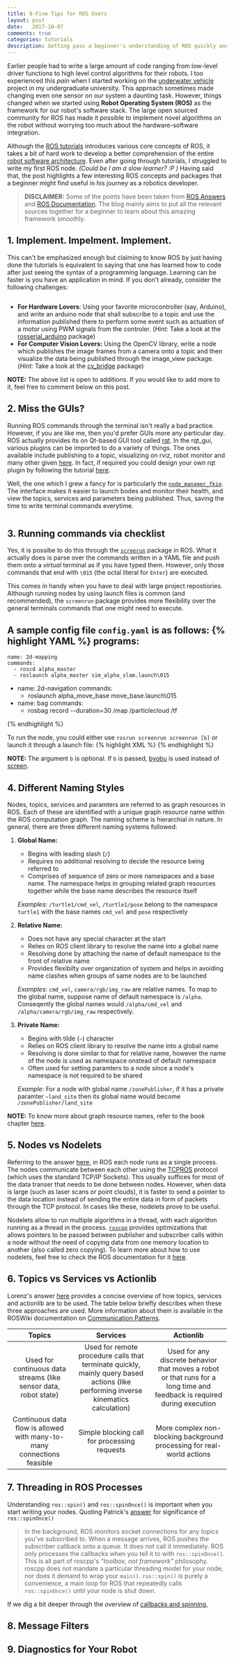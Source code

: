 ```yaml
---
title: 9-Fine Tips for ROS Users
layout: post
date:   2017-10-07
comments: true
categories: tutorials
description: Getting pass a beginner's understanding of ROS quickly and properly.
---
```


Earlier people had to write a large amount of code ranging from low-level driver functions to high level control algorithms for their robots. I too experienced this *pain* when I started working on the [underwater vehicle](https://auviitk.com) project in my undergraduate university. This approach sometimes made changing even one sensor on our system a daunting task. However, things changed when we started using __Robot Operating System (ROS)__ as the framework for our robot's software stack. The large open sourced community for ROS has made it possible to implement novel algorithms on the robot without worrying too much about the hardware-software integration.

Although the [ROS tutorials]((http://wiki.ros.org/ROS/Tutorials)) introduces various core concepts of ROS, it takes a bit of hard work to develop a better comprehension of the entire [robot software architecture](http://www.ni.com/white-paper/13929/en/). Even after going through tutorials, I struggled to write my first ROS node. *(Could be I am a slow learner? :P )* Having said that, the post highlights a few interesting ROS concepts and packages that a beginner might find useful in his journey as a robotics developer.

> __DISCLAIMER:__ Some of the points have been taken from [ROS Answers](http://answers.ros.org/) and [ROS Documentation](http://wiki.ros.org/). The blog mainly aims to put all the relevant sources together for a beginner to learn about this amazing framework smoothly.

## 1. Implement. Impelment. Implement.

This can't be emphasized enough but claiming to know ROS by just having done the tutorials is equivalent to saying that one has learned how to code after just seeing the syntax of a programming language. Learning can be faster is you have an application in mind. If you don't already, consider the following challenges:

<div class="img_raw">
<img class="wrap one" src="{{ site.baseurl }}/assets/img/blog/ros-tips/copy-paste-meme.jpg" alt="" title="How to become a Developer?"/>
</div>

* __For Hardware Lovers__: Using  your favorite microcontroller (say, Arduino), and write an arduino node that shall subscribe to a topic and use the information published there to perform some event such as actuation of a motor using PWM signals from the controler. (*Hint:* Take a look at the [rosserial_arduino](http://wiki.ros.org/rosserial) package)
* __For Computer Vision Lovers:__ Using the OpenCV library, write a node which publishes the image frames from a camera onto a topic and then visualize the data being published through the image_view package. (*Hint:* Take a look at the [cv_bridge](http://wiki.ros.org/cv_bridge) package)

__NOTE:__ The above list is open to additions. If you would like to add more to it, feel free to comment below on this post.

## 2. Miss the GUIs?

Running ROS commands through the terminal isn't really a bad practice. However, if you are like me, then you'd prefer GUIs more any particular day. ROS actually provides its on Qt-based GUI tool called [rqt](http://wiki.ros.org/rqt). In the rqt_gui, various plugins can be imported to do a variety of things. The ones available include publishing to a topic, visualizing on rviz, robot monitor and many other given [here](http://wiki.ros.org/rqt/Plugins). In fact, if required you could design your own rqt plugin by following the tutorial [here](http://wiki.ros.org/rqt/Tutorials/Create%20your%20new%20rqt%20plugin).

Well, the one which I grew a fancy for is particularly the [`node_manager_fkie`](http://wiki.ros.org/node_manager_fkie). The interface makes it easier to launch bodes and monitor their health, and view the topics, services and parameters being published. Thus, saving the time to write terminal commands everytime.

<div class="img_true">
    <img class="col three" src="{{ site.baseurl }}/assets/img/blog/ros-tips/node-manager.png" alt="" title="Node Manager GUI"/>
</div>

## 3. Running commands via checklist

Yes, it is possibe to do this through the [`screerun`](http://wiki.ros.org/screenrun) package in ROS. What it actually does is parse over the commands written in a YAML file and push them onto a *virtual* terminal as if you have typed them. However, only those commands that end with `\015` (the octal literal for `Enter`) are executed.

This comes in handy when you have to deal with large project repostiories. Although running nodes by using launch files is common (and recommended), the `screenrun` package provides more flexibility over the general terminals commands that one might need to execute.

A sample config file `config.yaml` is as follows:
{% highlight YAML %}
programs:
  -
    name: 2d-mapping
    commands:
      - roscd alpha_master
      - roslaunch alpha_master sim_alpha_slam.launch\015
  -
    name: 2d-navigation
    commands:
      - roslaunch alpha_move_base move_base.launch\015
  -
    name: bag
    commands:
      - rosbag record --duration=30 /map /particlecloud /tf

{% endhighlight %}


To run the node, you could either use `rosrun screenrun screenrun [b]` or launch it through a launch file:
{% highlight XML %}
<launch>
  <node name="screenrun" pkg="screenrun" type="screenrun" args="b" output="screen">
    <rosparam file="$(find <package-name>)/screenrun/config.yaml" command="load"/>
  </node>
</launch>
{% endhighlight %}


__NOTE:__ The argument `b` is optional. If `b` is passed, [byobu](http://byobu.co/) is used instead of [screen](https://www.gnu.org/software/screen/).

## 4. Different Naming Styles

Nodes, topics, services and paramters are referred to as graph resources in ROS. Each of these are identified with a unique graph resource name within the ROS computation graph. The naming scheme is hierarchial in nature. In general, there are three different naming systems followed:

1. __Global Name:__
    * Begins with leading slash (`/`)
    * Requires no additional resolving to decide the resource being referred to
    * Comprises of sequence of zero or more namespaces and a base name. The namespace helps in grouping related graph resources together while the base name describes the resource itself

    *Examples:* `/turtle1/cmd_vel`, `/turtle1/pose` belong to the namespace `turtle1` with the base names `cmd_vel` and `pose` respectively


2. __Relative Name:__
    * Does not have any special character at the start
    * Relies on ROS client library to resolve the name into a global name
    * Resolving done by attaching the name of default namespace to the front of relative name
    * Provides flexibilty over organization of system and helps in avoiding name clashes when groups of same nodes are to be launched

    *Examples:* `cmd_vel`, `camera/rgb/img_raw` are relative names. To map to the global name, suppose name of default namespace is `/alpha`. Conseqently the global names would `/alpha/cmd_vel` and `/alpha/camera/rgb/img_raw` respectively.

3. __Private Name:__
    * Begins with tilde (`~`) character
    * Relies on ROS client library to resolve the name  into a global name
    * Resolving is done similar to that for relative name, however the name of the node is used as namespace onstead of default namespace
    * Often used for setting paramters to a node since a node's namespace is not required to be shared

    *Example:* For a node with global name `/zonePublisher`, if it has a private paramter `~land_site` then its global name would become `/zonePublisher/land_site`

__NOTE:__ To know more about graph resource names, refer to the book chapter [here](https://www.cse.sc.edu/~jokane/agitr/agitr-letter-names.pdf).


## 5. Nodes vs Nodelets

Referring to the answer [here](https://answers.ros.org/question/230972/what-is-a-nodelet/), in ROS each node runs as a single process. The nodes communicate between each other using the [TCPROS](http://wiki.ros.org/ROS/TCPROS) protocol (which uses the standard TCP/IP Sockets). This usually suffices for most of the data transer that needs to be done between nodes. However, when data is large (such as laser scans or point clouds), it is faster to send a pointer to the data location instead of sending the entire data in form of packets through the TCP protocol. In cases like these, nodelets prove to be useful.

Nodelets allow to run multiple algorithms in a thread, with each algorithm running as a thread in the process. [`roscpp`](http://wiki.ros.org/roscpp/Overview/Publishers%20and%20Subscribers#Intraprocess_Publishing) provides optimizations that allows pointers to be passed between publisher and subscriber calls within a node without the need of copying data from one memory location to another (also called zero copying). To learn more about how to use nodelets, feel free to check the ROS documentation for it [here](http://wiki.ros.org/nodelet).

## 6. Topics vs Services vs Actionlib

Lorenz's answer [here](https://answers.ros.org/question/11834/when-should-i-use-topics-vs-services-vs-actionlib-actions-vs-dynamic_reconfigure/) provides a concise overview of how topics, services and actionlib are to be used. The table below briefly describes when these three approaches are used. More information about them is available in the ROSWiki documentation on [Communication Patterns](http://wiki.ros.org/ROS/Patterns/Communication#Communication_via_Topics_vs_Services_vs_X).

| Topics | Services | Actionlib |
|:----------------------------------------------------------------------:|:-----------------------------------------------------------------------------------------------------------------------------------:|:-------------------------------------------------------------------------------------------------------------------------:|
| Used for continuous data streams (like sensor data, robot state) | Used for remote procedure calls that terminate quickly, mainly query based actions (like performing inverse kinematics calculation) | Used for any discrete behavior that moves a robot or that runs for a long time and feedback is required during execution |
| Continuous data flow is allowed with many-to-many connections feasible | Simple blocking call for processing requests | More complex non-blocking background processing for real-world actions |


## 7. Threading in ROS Processes

Understanding `ros::spin()` and `ros::spinOnce()` is important when you start writing your nodes. Quoting Patrick's
[answer](https://answers.ros.org/question/11887/significance-of-rosspinonce/) for significance of `ros::spinOnce()`

>In the background, ROS monitors socket connections for any topics you've subscribed to. When a message arrives, ROS pushes the subscriber callback onto a queue. It does not call it immediately. ROS only processes the callbacks when you tell it to with `ros::spinOnce()`. This is all part of roscpp's *"toolbox, not framework"* philosophy. roscpp does not mandate a particular threading model for your node, nor does it demand to wrap your `main()`. `ros::spin()` is purely a convenience, a main loop for ROS that repeatedly calls `ros::spinOnce()` until your node is shut down.

If we dig a bit deeper through the overview of [callbacks and spinning](http://wiki.ros.org/roscpp/Overview/Callbacks%20and%20Spinning), 


## 8. Message Filters

## 9. Diagnostics for Your Robot
